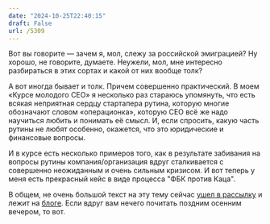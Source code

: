```yaml
---
date: "2024-10-25T22:40:15"
draft: False
url: /5309
---
```


Вот вы говорите — зачем я, мол, слежу за российской эмиграцией? Ну хорошо, не говорите, думаете. Неужели, мол, мне интересно разбираться в этих сортах и какой от них вообще толк? 

А вот иногда бывает и толк. Причем совершенно практический. В моем «Курсе молодого CEO» я несколько раз стараюсь упомянуть, что есть всякая неприятная сердцу стартапера рутина, которую многие обозначают словом «операционка», которую CEO всё же надо научиться любить и понимать её смысл. И, если спросить, какую часть рутины не любят особенно, окажется, что это юридические и финансовые вопросы.

И в курсе есть несколько примеров того, как в результате забивания на вопросы рутины компания/организация вдруг сталкивается с совершенно неожиданным и очень сильным кризисом. И вот теперь у меня есть прекрасный кейс в виде процесса "ФБК против Каца". 

В общем, не очень большой текст на эту тему сейчас [ушел в рассылку](https://blognot.substack.com/p/6e9?r=38cnq) и лежит на [блоге](https://blognot.co/rutina-kak-tsena-reputatsii/). Если вдруг вам нечего почитать поздним осенним вечером, то вот.
